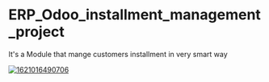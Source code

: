 # ERP_Odoo_installment_management_project
It's a Module that mange customers installment in very smart way 

<a href="https://ibb.co/rHX1tzp"><img src="https://i.ibb.co/dDHzcVp/1621016490706.png" alt="1621016490706" border="0"></a>
